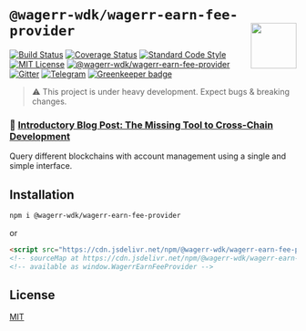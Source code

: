 # `@wagerr-wdk/wagerr-earn-fee-provider` <img align="right" src="https://raw.githubusercontent.com/wagerr/chainabstractionlayer/master/liquality-logo.png" height="80px" />


[![Build Status](https://travis-ci.com/wagerr/chainabstractionlayer.svg?branch=master)](https://travis-ci.com/wagerr/chainabstractionlayer)
[![Coverage Status](https://coveralls.io/repos/github/wagerr/chainabstractionlayer/badge.svg?branch=master)](https://coveralls.io/github/wagerr/chainabstractionlayer?branch=master)
[![Standard Code Style](https://img.shields.io/badge/codestyle-standard-brightgreen.svg)](https://github.com/standard/standard)
[![MIT License](https://img.shields.io/badge/license-MIT-brightgreen.svg)](../../LICENSE.md)
[![@wagerr-wdk/wagerr-earn-fee-provider](https://img.shields.io/npm/dt/@wagerr-wdk/wagerr-earn-fee-provider.svg)](https://npmjs.com/package/@wagerr-wdk/wagerr-earn-fee-provider)
[![Gitter](https://img.shields.io/gitter/room/wagerr/Lobby.svg)](https://gitter.im/wagerr/Lobby?source=orgpage)
[![Telegram](https://img.shields.io/badge/chat-on%20telegram-blue.svg)](https://t.me/Liquality) [![Greenkeeper badge](https://badges.greenkeeper.io/wagerr/chainabstractionlayer.svg)](https://greenkeeper.io/)

> :warning: This project is under heavy development. Expect bugs & breaking changes.

### :pencil: [Introductory Blog Post: The Missing Tool to Cross-Chain Development](https://medium.com/wagerr/the-missing-tool-to-cross-chain-development-2ebfe898efa1)


Query different blockchains with account management using a single and simple interface.


## Installation

```bash
npm i @wagerr-wdk/wagerr-earn-fee-provider
```

or

```html
<script src="https://cdn.jsdelivr.net/npm/@wagerr-wdk/wagerr-earn-fee-provider@0.2.3/dist/wagerr-earn-fee-provider.min.js"></script>
<!-- sourceMap at https://cdn.jsdelivr.net/npm/@wagerr-wdk/wagerr-earn-fee-provider@0.2.3/dist/wagerr-earn-fee-provider.min.js.map -->
<!-- available as window.WagerrEarnFeeProvider -->
```


## License

[MIT](../../LICENSE.md)
